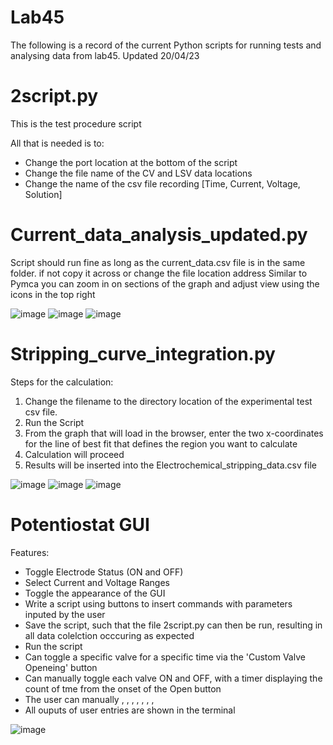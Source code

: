 # Lab45

The following is a record of the current Python scripts for running tests and analysing data from lab45.
Updated 20/04/23
# 2script.py
This is the test procedure script

All that is needed is to: 
  - Change the port location at the bottom of the script
  - Change the file name of the CV and LSV data locations
  - Change the name of the csv file recording [Time, Current, Voltage, Solution]
  
  
# Current_data_analysis_updated.py
Script should run fine as long as the current_data.csv file is in the same folder. if not copy it across or change the file location address
Similar to Pymca you can zoom in on sections of the graph and adjust view using the icons in the top right

![image](https://user-images.githubusercontent.com/115980966/206751684-d760d272-6d0f-453a-b280-cc90e7678bba.png)
![image](https://user-images.githubusercontent.com/115980966/206751718-db0508fd-f229-4241-8664-d00197cb0031.png)
![image](https://user-images.githubusercontent.com/115980966/206751733-87b7c14e-5796-4ef8-bc71-86eaa81102b0.png)


# Stripping_curve_integration.py
Steps for the calculation:
1. Change the filename to the directory location of the experimental test csv file.
2. Run the Script
3. From the graph that will load in the browser, enter the two x-coordinates for the line of best fit that defines the region you want to calculate
4. Calculation will proceed
5. Results will be inserted into the Electrochemical_stripping_data.csv file

![image](https://user-images.githubusercontent.com/115980966/235660593-dd57fa38-8922-4e02-8ac6-5483cda9de36.png)
![image](https://user-images.githubusercontent.com/115980966/235660819-e1eee024-5062-4268-889f-234bca8c62aa.png)
![image](https://user-images.githubusercontent.com/115980966/235661166-3cd32923-a1d2-40ce-8bf4-4082907f157d.png)


# Potentiostat GUI
Features:
- Toggle Electrode Status (ON and OFF)
- Select Current and Voltage Ranges
- Toggle the appearance of the GUI
- Write a script using buttons to insert commands with parameters inputed by the user
- Save the script, such that the file 2script.py can then be run, resulting in all data colelction occcuring as expected
- Run the script
- Can toggle a specific valve for a specific time via the 'Custom Valve Openeing' button
- Can manually toggle each valve ON and OFF, with a timer displaying the count of tme from the onset of the Open button
- The user can manually <Set the Voltage>, <Get Current>, <Get voltage>, <Get Current Range>, <Get Voltage Range>, <Turn Electrode Auto Connect OFF>, <Turn Electrodes OFF>, <Turn Electrodes ON>
- All ouputs of user entries are shown in the terminal


![image](https://github.com/MorrisAdam0/Lab45/assets/115980966/6fa156d1-f453-4298-8a67-1367d360e645)

